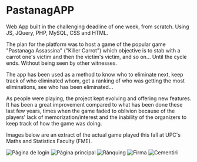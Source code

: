 # PastanagAPP
Web App built in the challenging deadline of one week, from scratch. Using JS, JQuery, PHP, MySQL, CSS and HTML.

The plan for the platform was to host a game of the popular game "Pastanaga Assassina" ("Killer Carrot") which objective is to stab with a carrot one's victim and then the victim's victim, and so on... Until the cycle ends. Without being seen by other witnesses.

The app has been used as a method to know who to eliminate next, keep track of who eliminated whom, get a ranking of who was getting the most eliminations, see who has been eliminated...

As people were playing, the project kept evolving and offering new features. It has been a great improvement compared to what has been done these last few years, times when the game faded to oblivion because of the players' lack of memorization/interest and the inability of the organizers to keep track of how the game was doing.

Images below are an extract of the actual game played this fall at UPC's Maths and Statistics Faculty (FME).

![Pàgina de login](https://i.ibb.co/R7Sksxf/IMG-20191001-000926.jpg)
![Pàgina principal](https://i.ibb.co/gSgzMR5/IMG-20191001-000944.jpg)
![Rànquing](https://i.ibb.co/xGKwZJc/IMG-20191001-000959.jpg)
![Firma](https://i.ibb.co/Yy0gDWv/IMG-20191011-080811.jpg)
![Cementiri](https://i.ibb.co/0nLrGKS/IMG-20191001-001555.jpg)
